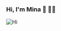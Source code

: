 ### Hi, I'm Mina 👋 :woman_technologist: 


![Hi](https://user-images.githubusercontent.com/63111398/273709741-be24f129-1312-4249-9954-87283aa9214b.png)
<!--
**StefanatouGerasimina/StefanatouGerasimina** is a ✨ _special_ ✨ repository because its `README.md` (this file) appears on your GitHub profile.

Here are some ideas to get you started:

- 🔭 I’m currently working on ...
- 🌱 I’m currently learning ...
- 👯 I’m looking to collaborate on ...
- 🤔 I’m looking for help with ...
- 💬 Ask me about ...
- 📫 How to reach me: ...
- 😄 Pronouns: ...
- ⚡ Fun fact: ...
-->
